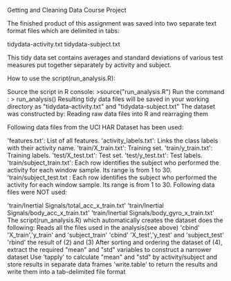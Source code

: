 Getting and Cleaning Data Course Project

The finished product of this assignment was saved into two separate text format files which are delimited in tabs:

tidydata-activity.txt tidydata-subject.txt

This tidy data set contains averages and standard deviations of various test measures put together separately by activity and subject.

How to use the script(run_analysis.R):

Source the script in R console: >source("run_analysis.R")
Run the command : > run_analysis()
Resulting tidy data files will be saved in your working directory as "tidydata-activity.txt" and "tidydata-subject.txt"
The dataset was constructed by:
Reading raw data files into R and rearraging them

Following data files from the UCI HAR Dataset has been used:

'features.txt': List of all features.
'activity_labels.txt': Links the class labels with their activity name.
'train/X_train.txt': Training set.
'train/y_train.txt': Training labels.
'test/X_test.txt': Test set.
'test/y_test.txt': Test labels.
'train/subject_train.txt': Each row identifies the subject who performed the activity for each window sample. Its range is from 1 to 30.
'train/subject_test.txt : Each row identifies the subject who performed the activity for each window sample. Its range is from 1 to 30.
Following data files were NOT used:

'train/Inertial Signals/total_acc_x_train.txt'
'train/Inertial Signals/body_acc_x_train.txt'
'train/Inertial Signals/body_gyro_x_train.txt'
The script(run_analysis.R) which automatically creates the dataset does the following:
Reads all the files used in the analysis(see above)
'cbind' 'X_train','y_train' and 'subject_train'
'cbind' 'X_test','y_test' and 'subject_test'
'rbind' the result of (2) and (3)
After sorting and ordering the dataset of (4), extract the required "mean" and "std" variables to construct a narrower dataset
Use 'tapply' to calculate "mean" and "std" by activity/subject and store results in separate data frames
'write.table' to return the results and write them into a tab-delimited file format
